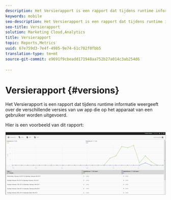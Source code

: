 ```yaml
---
description: Het Versierapport is een rapport dat tijdens runtime informatie weergeeft over de verschillende versies van uw app die op het apparaat van een gebruiker worden uitgevoerd.
keywords: mobile
seo-description: Het Versierapport is een rapport dat tijdens runtime informatie weergeeft over de verschillende versies van uw app die op het apparaat van een gebruiker worden uitgevoerd.
seo-title: Versierapport
solution: Marketing Cloud,Analytics
title: Versierapport
topic: Reports,Metrics
uuid: 67e759d3-7e4f-4985-9e74-61c782f0fbb5
translation-type: tm+mt
source-git-commit: e9691f9cbeadd171948aa752b27a014c3ab254d6

---
```



# Versierapport {#versions}

Het Versierapport is een rapport dat tijdens runtime informatie weergeeft over de verschillende versies van uw app die op het apparaat van een gebruiker worden uitgevoerd.

Hier is een voorbeeld van dit rapport:

![](assets/report_versions.png)

